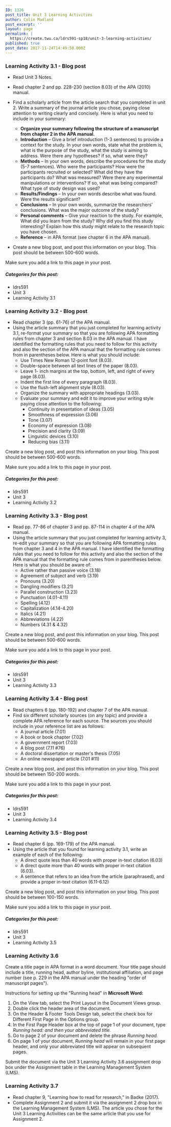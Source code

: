 ```yaml
---
ID: 1326
post_title: Unit 3 Learning Activities
author: Colin Madland
post_excerpt: ''
layout: page
permalink: |
  https://create.twu.ca/ldrs591-sp18/unit-3-learning-activities/
published: true
post_date: 2017-11-24T14:49:50.000Z
---
```


### Learning Activity 3.1 - Blog post

* Read Unit 3 Notes.
* Read chapter 2 and pp. 228-230 \(section 8.03\) of the APA \(2010\) manual.
* Find a scholarly article from the article search that you completed in unit 2. Write a summary of the journal article you chose, paying close attention to writing clearly and concisely. Here is what you need to include in your summary:
  * **Organize your summary following the structure of a manuscript from chapter 2 in the APA manual.**
  * **Introduction** – Give a brief introduction \(1-3 sentences\) to provide a context for the study. In your own words, state what the problem is, what is the purpose of the study, what the study is aiming to address. Were there any hypotheses? if so, what were they?
  * **Methods** – In your own words, describe the procedures for the study \(5-7 sentences\). Who were the participants? How were the participants recruited or selected? What did they have the participants do? What was measured? Were there any experimental manipulations or interventions? If so, what was being compared? What type of study design was used?
  * **Results/Findings** – In your own words describe what was found. Were the results significant?
  * **Conclusions** – In your own words, summarize the researchers’ conclusions. What was the major outcome of the study?
  * **Personal comments** – Give your reaction to the study. For example, What did you learn from the study? Why did you find this study interesting? Explain how this study might relate to the research topic you have chosen.
  * **Reference** – in APA format \(see chapter 6 in the APA manual\).

* Create a new blog post, and post this information on your blog. This post should be between 500-600 words.

Make sure you add a link to this page in your post.

##### Categories for this post:

* ldrs591
* Unit 3
* Learning Activity 3.1

### Learning Activity 3.2 - Blog post

* Read chapter 3 \(pp. 61-76\) of the APA manual.
* Using the article summary that you just completed for learning activity 3.1, re-format your summary so that you are following APA formatting rules from chapter 3 and section 8.03 in the APA manual. I have identified the formatting rules that you need to follow for this activity and also the section of the APA manual that the formatting rule comes from in parentheses below. Here is what you should include:
  * Use Times New Roman 12-point font \(8.03\).
  * Double-space between all text lines of the paper \(8.03\).
  * Leave 1- inch margins at the top, bottom, left, and right of every page \(8.03\).
  * Indent the first line of every paragraph \(8.03\).
  * Use the flush-left alignment style \(8.03\).
  * Organize the summary with appropriate headings \(3.03\).
  * Evaluate your summary and edit it to improve your writing style paying close attention to the following:
    * Continuity in presentation of ideas \(3.05\)
    * Smoothness of expression \(3.06\)
    * Tone \(3.07\)
    * Economy of expression \(3.08\)
    * Precision and clarity \(3.09\)
    * Linguistic devices \(3.10\)
    * Reducing bias \(3.11\)

Create a new blog post, and post this information on your blog.  This post should be between 500-600 words.

Make sure you add a link to this page in your post.

##### Categories for this post:

* ldrs591
* Unit 3
* Learning Activity 3.2

### Learning Activity 3.3 - Blog post

* Read pp. 77-86 of chapter 3 and pp. 87-114 in chapter 4 of the APA manual.
* Using the article summary that you just completed for learning activity 3, re-edit your summary so that you are following APA formatting rules from chapter 3 and 4 in the APA manual. I have identified the formatting rules that you need to follow for this activity and also the section of the APA manual that the formatting rule comes from in parentheses below. Here is what you should be aware of:
  * Active rather than passive voice \(3.18\)
  * Agreement of subject and verb \(3.19\)
  * Pronouns \(3.20\)
  * Dangling modifiers \(3.21\)
  * Parallel construction \(3.23\)
  * Punctuation \(4.01-4.11\)
  * Spelling \(4.12\)
  * Capitalization \(4.14-4.20\)
  * Italics \(4.21\)
  * Abbreviations \(4.22\)
  * Numbers \(4.31 & 4.32\)

Create a new blog post, and post this information on your blog. This post should be between 500-600 words.

Make sure you add a link to this page in your post.

##### Categories for this post:

* ldrs591
* Unit 3
* Learning Activity 3.3

### Learning Activity 3.4 - Blog post

* Read chapters 6 \(pp. 180-192\) and chapter 7 of the APA manual.
* Find six different scholarly sources \(on any topic\) and provide a complete APA reference for each source. The sources you should include in your reference list are as follows:
  * A journal article \(7.01\)
  * A book or book chapter \(7.02\)
  * A government report \(7.03\)
  * A blog post \(7.11 \#76\)
  * A doctoral dissertation or master's thesis \(7.05\)
  * An online newspaper article \(7.01 \#11\)

Create a new blog post, and post this information on your blog. This post should be between 150-200 words.

Make sure you add a link to this page in your post.

##### Categories for this post:

* ldrs591
* Unit 3
* Learning Activity 3.4

### Learning Activity 3.5 - Blog post

*  Read chapter 6 \(pp. 169-179\) of the APA manual.
* Using the article that you found for learning activity 3.1, write an example of each of the following:
  * A direct quote less than 40 words with proper in-text citation \(6.03\)
  * A direct quote more than 40 words with proper in-text citation \(6.03\).
  * A sentence that refers to an idea from the article \(paraphrased\), and provide a proper in-text citation \(6.11-6.12\)

Create a new blog post, and post this information on your blog. This post should be between 100-150 words.

Make sure you add a link to this page in your post.

##### Categories for this post:

* ldrs591
* Unit 3
* Learning Activity 3.5

### Learning Activity 3.6

Create a title page in APA format in a word document. Your title page should include a title, running head, author byline, institutional affiliation, and page number \(see p. 229 in the APA manual under the heading "order of manuscript pages"\).

Instructions for setting up the "Running head" in **Microsoft Word:**

1. On the View tab, select the Print Layout in the Document Views group.
2. Double click the header area of the document.
3. On the Header & Footer Tools Design tab, select the check box for Different First Page in the Options group.
4. In the First Page Header box at the top of page 1 of your document, type _Running head: and then your abbreviated title._
5. Go to page 2 of your document and delete the phrase _Running head._
6. On page 1 of your document, _Running head_ will remain in your first page header, and only your abbreviated title will appear on subsequent pages.

Submit the document via the Unit 3 Learning Activity 3.6 assignment drop box under the Assignment table in the Learning Management System \(LMS\).

### Learning Activity 3.7

* Read chapter 9, "Learning how to read for research," in Badke \(2017\).
* Complete Assignment 2 and submit it via the assignment 2 drop box in the Learning Management System \(LMS\). The article you chose for the Unit 3 Learning Activities can be the same article that you use for Assignment 2.

